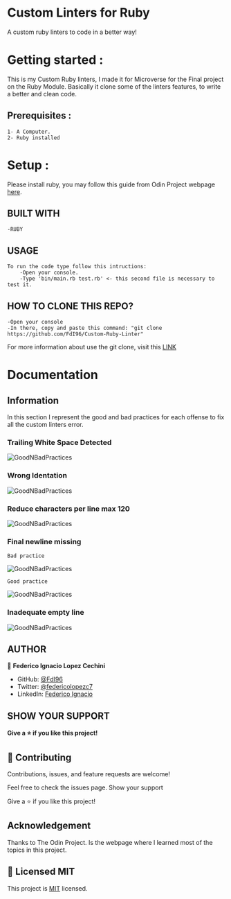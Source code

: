 # Custom Linters for Ruby

A custom ruby linters to code in a better way!

# Getting started :

This is my Custom Ruby linters, I made it for Microverse for the Final project on the Ruby Module. Basically it clone some of the linters features, to write a better and clean code.

## Prerequisites :

    1- A Computer.
    2- Ruby installed

# Setup :

Please install ruby, you may follow this guide from Odin Project webpage [here](https://www.theodinproject.com/courses/ruby-programming/lessons/installing-ruby-ruby-programming).

## BUILT WITH

    -RUBY

## USAGE

    To run the code type follow this intructions:
        -Open your console.
        -Type 'bin/main.rb test.rb' <- this second file is necessary to test it.

## HOW TO CLONE THIS REPO?

    -Open your console
    -In there, copy and paste this command: "git clone https://github.com/FdI96/Custom-Ruby-Linter"

For more information about use the git clone, visit this [LINK](https://www.earthdatascience.org/workshops/intro-version-control-git/basic-git-commands/#:~:text=From%20your%20repository%20page%20on,like%20to%20clone%20your%20repository.)

# Documentation

## Information

In this section I represent the good and bad practices for each offense to fix all the custom linters error.

### Trailing White Space Detected

![GoodNBadPractices]()

### Wrong Identation

![GoodNBadPractices]()

### Reduce characters per line max 120

![GoodNBadPractices]()

### Final newline missing

    Bad practice

![GoodNBadPractices]()

    Good practice

![GoodNBadPractices]()

### Inadequate empty line

![GoodNBadPractices]()

## AUTHOR

👤 **Federico Ignacio Lopez Cechini**

- GitHub: [@FdI96](https://github.com/FdI96)
- Twitter: [@federicolopezc7 ](https://twitter.com/federicolopezc7)
- LinkedIn: [Federico Ignacio](https://www.linkedin.com/in/federico-ignacio-3285411a4/)

## SHOW YOUR SUPPORT

**Give a ⭐️ if you like this project!**

## 🤝 Contributing

Contributions, issues, and feature requests are welcome!

Feel free to check the issues page. Show your support

Give a ⭐️ if you like this project!

## Acknowledgement

Thanks to The Odin Project. Is the webpage where I learned most of the topics in this project.

## 📝 Licensed MIT

This project is [MIT](https://github.com/FdI96/Custom-Ruby-Linter/blob/Development/LICENSE) licensed.
